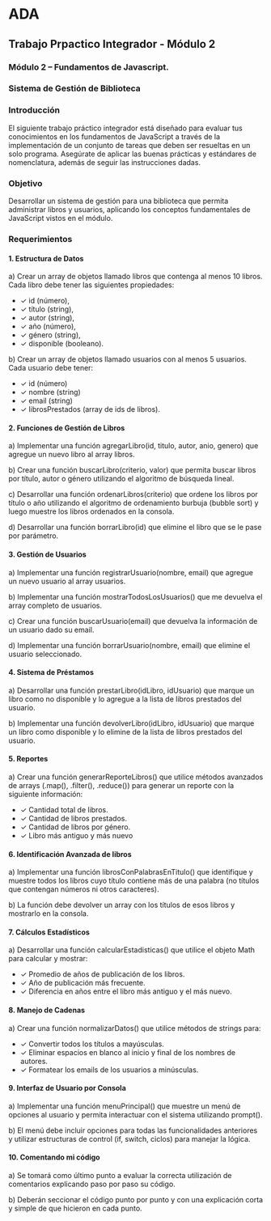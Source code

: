 # ADA

## Trabajo Prpactico Integrador - Módulo 2 

### Módulo 2 – Fundamentos de Javascript.

### Sistema de Gestión de Biblioteca

### Introducción
El siguiente trabajo práctico integrador está diseñado para evaluar tus
conocimientos en los fundamentos de JavaScript a través de la
implementación de un conjunto de tareas que deben ser resueltas en un
solo programa. Asegúrate de aplicar las buenas prácticas y estándares de
nomenclatura, además de seguir las instrucciones dadas.

### Objetivo
Desarrollar un sistema de gestión para una biblioteca que permita
administrar libros y usuarios, aplicando los conceptos fundamentales de
JavaScript vistos en el módulo.

### Requerimientos

#### 1. Estructura de Datos
a) Crear un array de objetos llamado libros que contenga al menos 10
libros. Cada libro debe tener las siguientes propiedades:
- ✓ id (número),
- ✓ título (string),
- ✓ autor (string),
- ✓ año (número),
- ✓ género (string),
- ✓ disponible (booleano).
  
b) Crear un array de objetos llamado usuarios con al menos 5 usuarios.
Cada usuario debe tener:
- ✓ id (número)
- ✓ nombre (string)
- ✓ email (string)
- ✓ librosPrestados (array de ids de libros).

#### 2. Funciones de Gestión de Libros
a) Implementar una función agregarLibro(id, titulo, autor, anio, genero)
que agregue un nuevo libro al array libros.

b) Crear una función buscarLibro(criterio, valor) que permita buscar
libros por título, autor o género utilizando el algoritmo de búsqueda
lineal.

c) Desarrollar una función ordenarLibros(criterio) que ordene los libros
por título o año utilizando el algoritmo de ordenamiento burbuja
(bubble sort) y luego muestre los libros ordenados en la consola.

d) Desarrollar una función borrarLibro(id) que elimine el libro que se le
pase por parámetro.

#### 3. Gestión de Usuarios
a) Implementar una función registrarUsuario(nombre, email) que
agregue un nuevo usuario al array usuarios.

b) Implementar una función mostrarTodosLosUsuarios() que me
devuelva el array completo de usuarios.

c) Crear una función buscarUsuario(email) que devuelva la información
de un usuario dado su email.

d) Implementar una función borrarUsuario(nombre, email) que elimine el
usuario seleccionado.

#### 4. Sistema de Préstamos
a) Desarrollar una función prestarLibro(idLibro, idUsuario) que marque
un libro como no disponible y lo agregue a la lista de libros prestados
del usuario.

b) Implementar una función devolverLibro(idLibro, idUsuario) que
marque un libro como disponible y lo elimine de la lista de libros
prestados del usuario.

#### 5. Reportes
a) Crear una función generarReporteLibros() que utilice métodos
avanzados de arrays (.map(), .filter(), .reduce()) para generar un
reporte con la siguiente información:
- ✓ Cantidad total de libros.
- ✓ Cantidad de libros prestados.
- ✓ Cantidad de libros por género.
- ✓ Libro más antiguo y más nuevo

#### 6. Identificación Avanzada de libros
a) Implementar una función librosConPalabrasEnTitulo() que identifique
y muestre todos los libros cuyo título contiene más de una palabra
(no títulos que contengan números ni otros caracteres).

b) La función debe devolver un array con los títulos de esos libros y
mostrarlo en la consola.

#### 7. Cálculos Estadísticos
a) Desarrollar una función calcularEstadisticas() que utilice el objeto
Math para calcular y mostrar:
- ✓ Promedio de años de publicación de los libros.
- ✓ Año de publicación más frecuente.
- ✓ Diferencia en años entre el libro más antiguo y el más nuevo.

#### 8. Manejo de Cadenas
a) Crear una función normalizarDatos() que utilice métodos de strings
para:
- ✓ Convertir todos los títulos a mayúsculas.
- ✓ Eliminar espacios en blanco al inicio y final de los nombres de
autores.
- ✓ Formatear los emails de los usuarios a minúsculas.

#### 9. Interfaz de Usuario por Consola
a) Implementar una función menuPrincipal() que muestre un menú de
opciones al usuario y permita interactuar con el sistema utilizando
prompt().

b) El menú debe incluir opciones para todas las funcionalidades
anteriores y utilizar estructuras de control (if, switch, ciclos) para
manejar la lógica.

#### 10. Comentando mi código
a) Se tomará como último punto a evaluar la correcta utilización de
comentarios explicando paso por paso su código.

b) Deberán seccionar el código punto por punto y con una explicación
corta y simple de que hicieron en cada punto.

